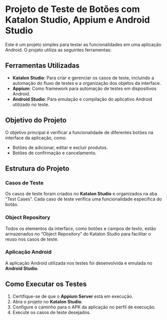 # Projeto de Teste de Botões com Katalon Studio, Appium e Android Studio

Este é um projeto simples para testar as funcionalidades em uma aplicação Android. O projeto utiliza as seguintes ferramentas:

## Ferramentas Utilizadas

- **Katalon Studio**: Para criar e gerenciar os casos de teste, incluindo a automação do fluxo de testes e a organização dos objetos da interface.
- **Appium**: Como framework para automação de testes em dispositivos Android.
- **Android Studio**: Para emulação e compilação do aplicativo Android utilizado no teste.

## Objetivo do Projeto

O objetivo principal é verificar a funcionalidade de diferentes botões na interface da aplicação, como:

- Botões de adicionar, editar e excluir produtos.
- Botões de confirmação e cancelamento.

## Estrutura do Projeto

### Casos de Teste
Os casos de teste foram criados no **Katalon Studio** e organizados na aba “Test Cases”. Cada caso de teste verifica uma funcionalidade específica do botão.

### Object Repository
Todos os elementos da interface, como botões e campos de texto, estão armazenados no “Object Repository” do Katalon Studio para facilitar o reuso nos casos de teste.

### Aplicação Android
A aplicação Android utilizada nos testes foi desenvolvida e emulada no **Android Studio**.

## Como Executar os Testes

1. Certifique-se de que o **Appium Server** está em execução.
2. Abra o projeto no **Katalon Studio**.
3. Configure o caminho para o APK da aplicação no perfil de execução.
4. Execute os casos de teste desejados.